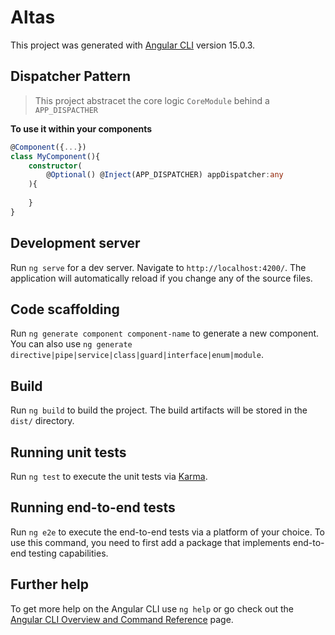 # Altas

This project was generated with [Angular CLI](https://github.com/angular/angular-cli) version 15.0.3.

## Dispatcher Pattern 

> This project abstracet the core logic `CoreModule` behind a `APP_DISPACTHER`

**To use it within your components**
```ts
@Component({...})
class MyComponent(){
    constructor(
        @Optional() @Inject(APP_DISPATCHER) appDispatcher:any 
    ){
       
    }
}
```

## Development server

Run `ng serve` for a dev server. Navigate to `http://localhost:4200/`. The application will automatically reload if you change any of the source files.

## Code scaffolding

Run `ng generate component component-name` to generate a new component. You can also use `ng generate directive|pipe|service|class|guard|interface|enum|module`.

## Build

Run `ng build` to build the project. The build artifacts will be stored in the `dist/` directory.

## Running unit tests

Run `ng test` to execute the unit tests via [Karma](https://karma-runner.github.io).

## Running end-to-end tests

Run `ng e2e` to execute the end-to-end tests via a platform of your choice. To use this command, you need to first add a package that implements end-to-end testing capabilities.

## Further help

To get more help on the Angular CLI use `ng help` or go check out the [Angular CLI Overview and Command Reference](https://angular.io/cli) page.
